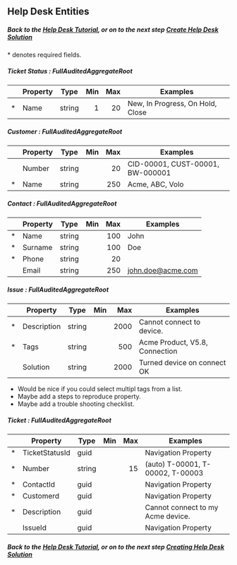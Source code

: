 ## Help Desk Entities

##### Back to the [Help Desk Tutorial](/readme.md), or on to the next step [Create Help Desk Solution](/CreateHelpDeskSolution.md)

\* denotes required fields.

##### Ticket Status : FullAuditedAggregateRoot
|   | Property      | Type                     | Min | Max  | Examples                         |
|---|---------------|--------------------------|-----:|-----:|----------------------------------|
| * | Name          | string                   | 1   | 20   | New, In Progress, On Hold, Close |

##### Customer : FullAuditedAggregateRoot
|   | Property      | Type                     | Min  | Max  | Examples                         |
|---|---------------|--------------------------|-----:|-----:|----------------------------------|
|   | Number        | string                   |      | 20   | CID-00001, CUST-00001, BW-000001 |
| * | Name          | string                   |      | 250  | Acme, ABC, Volo                  |

##### Contact : FullAuditedAggregateRoot
|   | Property      | Type                     | Min  | Max  | Examples                         |
|---|---------------|--------------------------|-----:|-----:|----------------------------------|
| * | Name          | string                   |      | 100  | John                             |
| * | Surname       | string                   |      | 100  | Doe                              |
| * | Phone         | string                   |      | 20   |                                  |
|   | Email         | string                   |      | 250  | john.doe@acme.com                |

##### Issue : FullAuditedAggregateRoot
|   | Property      | Type                     | Min  | Max  | Examples                         |
|---|---------------|--------------------------|-----:|-----:|----------------------------------|
| * | Description   | string                   |      | 2000 | Cannot connect to device.        |
| * | Tags          | string                   |      | 500  | Acme Product, V5.8, Connection   |
|   | Solution      | string                   |      | 2000 | Turned device on connect OK      |

- Would be nice if you could select multipl tags from a list.
- Maybe add a steps to reproduce property.
- Maybe add a trouble shooting checklist.

##### Ticket : FullAuditedAggregateRoot
|   | Property      | Type                     | Min  | Max  | Examples                         |
|---|---------------|--------------------------|-----:|-----:|----------------------------------|
| * | TicketStatusId| guid                     |      |      | Navigation Property              |
| * | Number        | string                   |      | 15   | (auto) T-00001, T-00002, T-00003 |
| * | ContactId     | guid                     |      |      | Navigation Property              |
| * | Customerd     | guid                     |      |      | Navigation Property              |
| * | Description   | guid                     |      |      | Cannot connect to my Acme device.|
|   | IssueId       | guid                     |      |      | Navigation Property              |

##### Back to the [Help Desk Tutorial](/readme.md), or on to the next step [Creating Help Desk Solution](/CreatingHelpDeskSolution.md)
